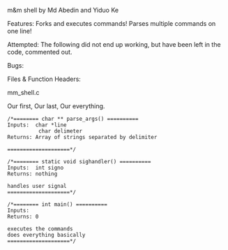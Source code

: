 m&m shell
by Md Abedin and Yiduo Ke

Features:
	Forks and executes commands!
	Parses multiple commands on one line!

Attempted:
	The following did not end up working, but have been left in the code, commented out.
	<TBA>	

Bugs:
	<TBA>
	
Files & Function Headers:

mm_shell.c
	
Our first, Our last, Our everything.
	
	/*======== char ** parse_args() ==========
	Inputs:  char *line
        	  char delimeter
	Returns: Array of strings separated by delimiter

	====================*/

	/*======== static void sighandler() ==========
	Inputs:  int signo
	Returns: nothing

	handles user signal
	====================*/

	/*======== int main() ==========
	Inputs:  
	Returns: 0

	executes the commands
	does everything basically
	====================*/
